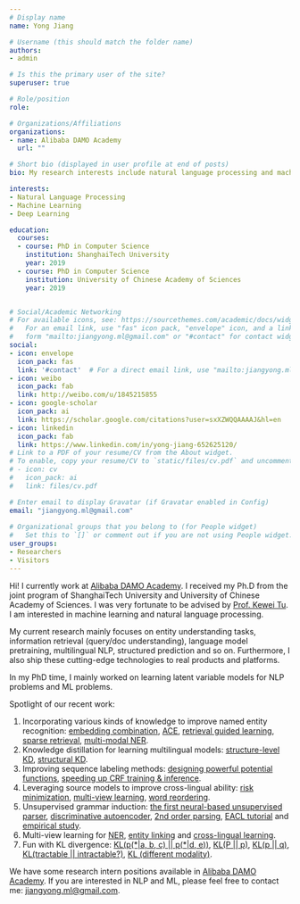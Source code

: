 ```yaml
---
# Display name
name: Yong Jiang

# Username (this should match the folder name)
authors:
- admin

# Is this the primary user of the site?
superuser: true

# Role/position
role: 

# Organizations/Affiliations
organizations:
- name: Alibaba DAMO Academy
  url: ""

# Short bio (displayed in user profile at end of posts)
bio: My research interests include natural language processing and machine learning.

interests:
- Natural Language Processing  
- Machine Learning
- Deep Learning

education:
  courses:
  - course: PhD in Computer Science
    institution: ShanghaiTech University
    year: 2019
  - course: PhD in Computer Science
    institution: University of Chinese Academy of Sciences
    year: 2019


# Social/Academic Networking
# For available icons, see: https://sourcethemes.com/academic/docs/widgets/#icons
#   For an email link, use "fas" icon pack, "envelope" icon, and a link in the
#   form "mailto:jiangyong.ml@gmail.com" or "#contact" for contact widget.
social:
- icon: envelope
  icon_pack: fas
  link: '#contact'  # For a direct email link, use "mailto:jiangyong.ml@gmail.com".
- icon: weibo
  icon_pack: fab
  link: http://weibo.com/u/1845215855
- icon: google-scholar
  icon_pack: ai
  link: https://scholar.google.com/citations?user=sxXZWQQAAAAJ&hl=en
- icon: linkedin
  icon_pack: fab
  link: https://www.linkedin.com/in/yong-jiang-652625120/
# Link to a PDF of your resume/CV from the About widget.
# To enable, copy your resume/CV to `static/files/cv.pdf` and uncomment the lines below.  
# - icon: cv
#   icon_pack: ai
#   link: files/cv.pdf

# Enter email to display Gravatar (if Gravatar enabled in Config)
email: "jiangyong.ml@gmail.com"
  
# Organizational groups that you belong to (for People widget)
#   Set this to `[]` or comment out if you are not using People widget.  
user_groups:
- Researchers
- Visitors
---
```


Hi! I currently work at [Alibaba DAMO Academy](https://damo.alibaba.com/). I received my Ph.D from the joint program of ShanghaiTech University and University of Chinese Academy of Sciences. I was very fortunate to be advised by [Prof. Kewei Tu](http://faculty.sist.shanghaitech.edu.cn/faculty/tukw/). I am interested in machine learning and natural language processing. 

My current research mainly focuses on entity understanding tasks, information retrieval (query/doc understanding), language model pretraining, multilingual NLP, structured prediction and so on. Furthermore, I also ship these cutting-edge technologies to real products and platforms. 

In my PhD time, I mainly worked on learning latent variable models for NLP problems and ML problems.

Spotlight of our recent work:

1. Incorporating various kinds of knowledge to improve named entity recognition: [embedding combination](https://arxiv.org/abs/2009.08330), [ACE](https://arxiv.org/abs/2010.05006), [retrieval guided learning](https://arxiv.org/abs/2105.03654), [sparse retrieval](https://arxiv.org/abs/2203.00545), [multi-modal NER](https://arxiv.org/abs/2112.06482).
2. Knowledge distillation for learning multilingual models: [structure-level KD](https://arxiv.org/abs/2004.03846), [structural KD](https://arxiv.org/abs/2010.05010).
3. Improving sequence labeling methods: [designing powerful potential functions](https://arxiv.org/abs/2011.05604), [speeding up CRF training & inference](https://openreview.net/pdf?id=ZrBZrf-BS3Z).
4. Leveraging source models to improve cross-lingual ability: [risk minimization](https://aclanthology.org/2021.acl-long.380/), [multi-view learning](https://aclanthology.org/2021.acl-long.207/), [word reordering](https://aclanthology.org/2021.emnlp-main.338/).
5. Unsupervised grammar induction: [the first neural-based unsupervised parser](https://aclanthology.org/D16-1073/), [discriminative autoencoder](https://arxiv.org/abs/1708.01018), [2nd order parsing](https://arxiv.org/abs/2010.14720), [EACL tutorial](https://github.com/tukw/unsupervised-parsing-tutorial) and [empirical study](https://www.aclweb.org/anthology/2020.acl-main.300/).
6. Multi-view learning for [NER](https://arxiv.org/abs/2105.03654), [entity linking](https://arxiv.org/abs/2109.05716) and [cross-lingual learning](https://aclanthology.org/2021.acl-long.207/).
7. Fun with KL divergence: [KL(p(\*|a, b, c) || p(\*|d, e))](https://aclanthology.org/2021.acl-long.207/), [KL(P || p)](https://arxiv.org/abs/2004.03846), [KL(p || q)](https://arxiv.org/abs/2010.05010), [KL(tractable || intractable?)](https://openreview.net/pdf?id=ZrBZrf-BS3Z), [KL (different modality)](https://arxiv.org/abs/2112.06482).


We have some research intern positions available in [Alibaba DAMO Academy](https://damo.alibaba.com/). If you are interested in NLP and ML, please feel free to contact me: jiangyong.ml@gmail.com.

